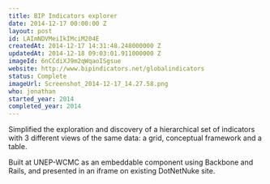 ```yaml
---
title: BIP Indicators explorer
date: 2014-12-17 00:00:00 Z
layout: post
id: LAImNDVMeiIkIMciM204E
createdAt: 2014-12-17 14:31:48.248000000 Z
updatedAt: 2014-12-18 09:03:01.911000000 Z
imageId: 6nCCdiXJ9m2qWqaoISgsue
website: http://www.bipindicators.net/globalindicators
status: Complete
imageUrl: Screenshot_2014-12-17_14.27.58.png
who: jonathan
started_year: 2014
completed_year: 2014
---
```


Simplified the exploration and discovery of a hierarchical set of indicators with 3 different views of the same data: a grid, conceptual framework and a table.

Built at UNEP-WCMC as an embeddable component using Backbone and Rails, and presented in an iframe on existing DotNetNuke site.
